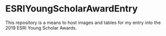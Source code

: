 # ESRIYoungScholarAwardEntry
This repository is a means to host images and tables for my entry into the 2019 ESRI Young Scholar Awards. 
